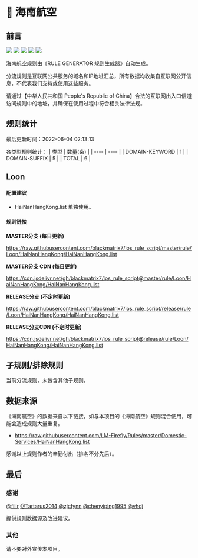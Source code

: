 # 🧸 海南航空

## 前言

![](https://shields.io/badge/-移除重复规则-ff69b4) ![](https://shields.io/badge/-DOMAIN与DOMAIN--SUFFIX合并-green) ![](https://shields.io/badge/-DOMAIN--SUFFIX间合并-critical) ![](https://shields.io/badge/-DOMAIN--SUFFIX与DOMAIN--KEYWORD合并-blue) ![](https://shields.io/badge/-IP--CIDR(6)合并-blueviolet) 

海南航空规则由《RULE GENERATOR 规则生成器》自动生成。

分流规则是互联网公共服务的域名和IP地址汇总，所有数据均收集自互联网公开信息，不代表我们支持或使用这些服务。

请通过【中华人民共和国 People's Republic of China】合法的互联网出入口信道访问规则中的地址，并确保在使用过程中符合相关法律法规。

## 规则统计

最后更新时间：2022-06-04 02:13:13

各类型规则统计：
| 类型 | 数量(条)  | 
| ---- | ----  |
| DOMAIN-KEYWORD | 1  | 
| DOMAIN-SUFFIX | 5  | 
| TOTAL | 6  | 


## Loon 

#### 配置建议
- HaiNanHangKong.list 单独使用。

#### 规则链接
**MASTER分支 (每日更新)**

https://raw.githubusercontent.com/blackmatrix7/ios_rule_script/master/rule/Loon/HaiNanHangKong/HaiNanHangKong.list

**MASTER分支 CDN (每日更新)**

https://cdn.jsdelivr.net/gh/blackmatrix7/ios_rule_script@master/rule/Loon/HaiNanHangKong/HaiNanHangKong.list

**RELEASE分支 (不定时更新)**

https://raw.githubusercontent.com/blackmatrix7/ios_rule_script/release/rule/Loon/HaiNanHangKong/HaiNanHangKong.list

**RELEASE分支CDN (不定时更新)**

https://cdn.jsdelivr.net/gh/blackmatrix7/ios_rule_script@release/rule/Loon/HaiNanHangKong/HaiNanHangKong.list

## 子规则/排除规则


当前分流规则，未包含其他子规则。

## 数据来源

《海南航空》的数据来自以下链接，如与本项目的《海南航空》规则混合使用，可能会造成规则大量重复。

- https://raw.githubusercontent.com/LM-Firefly/Rules/master/Domestic-Services/HaiNanHangKong.list


感谢以上规则作者的辛勤付出（排名不分先后）。

## 最后

### 感谢

[@fiiir](https://github.com/fiiir) [@Tartarus2014](https://github.com/Tartarus2014) [@zjcfynn](https://github.com/zjcfynn) [@chenyiping1995](https://github.com/chenyiping1995) [@vhdj](https://github.com/vhdj)

提供规则数据源及改进建议。

### 其他

请不要对外宣传本项目。